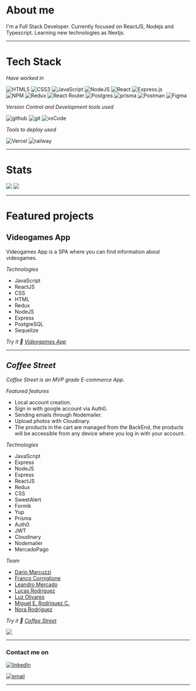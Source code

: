 # About me

  I'm a Full Stack Developer. Currently focused on ReactJS, Nodejs and Typescript. Learning new technologies as Nextjs.

---
# Tech Stack

*Have worked in*

  ![HTML5](https://img.shields.io/badge/HTML5-E34F26?style=for-the-badge&logo=html5&logoColor=white) 
  ![CSS3](https://img.shields.io/badge/css3-%231572B6.svg?style=for-the-badge&logo=css3&logoColor=white) 
  ![JavaScript](https://img.shields.io/badge/JavaScript-F7DF1E?style=for-the-badge&logo=javascript&logoColor=black)
  ![NodeJS](https://img.shields.io/badge/Node.js-43853D?style=for-the-badge&logo=node.js&logoColor=white) 
  ![React](https://img.shields.io/badge/react-%2320232a.svg?style=for-the-badge&logo=react&logoColor=%2361DAFB) 
  ![Express.js](https://img.shields.io/badge/express.js-%23404d59.svg?style=for-the-badge&logo=express&logoColor=%2361DAFB)  
  ![NPM](https://img.shields.io/badge/NPM-%23000000.svg?style=for-the-badge&logo=npm&logoColor=white) 
  ![Redux](https://img.shields.io/badge/redux-%23593d88.svg?style=for-the-badge&logo=redux&logoColor=white) 
  ![React Router](https://img.shields.io/badge/React_Router-CA4245?style=for-the-badge&logo=react-router&logoColor=white) 
  ![Postgres](https://img.shields.io/badge/postgres-%23316192.svg?style=for-the-badge&logo=postgresql&logoColor=white) 
  ![prisma](https://img.shields.io/badge/prisma-2d3748?style=for-the-badge&logo=prisma&logoColor=white)
  ![Postman](https://img.shields.io/badge/Postman-FF6C37?style=for-the-badge&logo=postman&logoColor=white) 
  ![Figma](https://img.shields.io/badge/figma-%23F24E1E.svg?style=for-the-badge&logo=figma&logoColor=white) 
 
 *Version Control and Development tools used*

  ![github](https://img.shields.io/badge/GitHub-100000?style=for-the-badge&logo=github&logoColor=white)
  ![git](https://img.shields.io/badge/GIT-E44C30?style=for-the-badge&logo=git&logoColor=white)
  ![vsCode](https://img.shields.io/badge/Visual_Studio_Code-0078D4?style=for-the-badge&logo=visual%20studio%20code&logoColor=white)


 *Tools to deploy used*

  ![Vercel](https://img.shields.io/badge/vercel-%23000000.svg?style=for-the-badge&logo=vercel&logoColor=white) 
  ![railway](https://img.shields.io/badge/railway-%23000000.svg?style=for-the-badge&logo=railway&logoColor=white)
  
---
# Stats


<img src='https://github-readme-stats.vercel.app/api/top-langs/?username=noravers&theme=github_dark&layout=compact' />

<img src="https://github-readme-stats.vercel.app/api?username=noravers&count_private=true&theme=github_dark&show_icons=true" />


---
# Featured projects

## Videogames App

  Videogames App is a SPA where you can find information about videogames.  

*Technologies*
- JavaScript
- ReactJS
- CSS
- HTML
- Redux
- NodeJS
- Express
- PostgreSQL
- Sequelize

*Try it 🚀 <a href="https://videogames-client-ts.vercel.app/" target="_blank" rel="noreferrer">Videogames App</a>*

---
## *Coffee Street*

  *Coffee Street is an MVP grade E-commerce App.*

  *Featured features*
  - Local account creation.    
  - Sign in with google account via Auth0.    
  - Sending emails through Nodemailer.    
  - Upload photos with Cloudinary.    
  - The products in the cart are managed from the BackEnd, the products will be accessible from any device where you log in with your account.    

  *Technologies*
  - JavaScript
  - Express
  - NodeJS
  - Express 
  - ReactJS
  - Redux
  - CSS
  - SweetAlert
  - Formik
  - Yup
  - Prisma
  - Auth0
  - JWT
  - Cloudinary
  - Nodemailer
  - MercadoPago


  *Team*
  - <a href="https://github.com/DarioMarcuzzi" target="_blank" rel="noreferrer">Dario Marcuzzi</a>  
  - <a href="https://github.com/francormin" target="_blank" rel="noreferrer">Franco Corniglione</a>  
  - <a href="https://github.com/leamercado" target="_blank" rel="noreferrer">Leandro Mercado</a>  
  - <a href="https://github.com/lucasezr" target="_blank" rel="noreferrer">Lucas Rodriguez</a>  
  - <a href="https://github.com/DaianaOli" target="_blank" rel="noreferrer">Luz Olivares</a>  
  - <a href="https://github.com/mrbluegru" target="_blank" rel="noreferrer">Miguel E. Rodríguez C.</a>  
  - <a href="https://github.com/noravers" target="_blank" rel="noreferrer">Nora Rodríguez</a>  
  
*Try it 🚀 <a href="https://coffee-street-front-end.vercel.app" target="_blank" rel="noreferrer">Coffee Street</a>*

<img src="./gif/coffeeStreet.gif" />

---
### Contact me on 

<a href="https://www.linkedin.com/in/nora-rodriguez-b90947248/" target="_blank" rel="noreferrer">![linkedIn](https://img.shields.io/badge/linkedin-0078D6?style=for-the-badge&logo=linkedin&logoColor=white)</a>

<a href="mailto:gia.drago4@gmail.com" target="_blank" rel="noreferrer">![email](https://img.shields.io/badge/gmail-0078D6?style=for-the-badge&logo=gmail&logoColor=white)</a>

---
